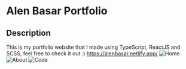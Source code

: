 # Alen Basar Portfolio
## Description
This is my portfolio website that I made using TypeScript, ReactJS and SCSS, feel free to check it out :) https://alenbasar.netlify.app/
![Home](https://user-images.githubusercontent.com/63575553/131985705-1fec444a-2959-482a-a3a3-11b048c4a9d5.jpg)
![About](https://user-images.githubusercontent.com/63575553/131985646-13e4bf03-8835-47bd-9290-e2cbf08c6727.jpg)
![Code](https://user-images.githubusercontent.com/63575553/131985648-924e610d-d7b7-414d-bb2a-d5c01454cc2d.JPG)
